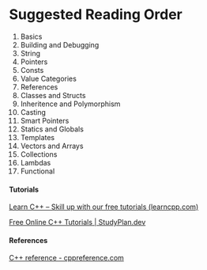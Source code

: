 # Suggested Reading Order

1. Basics
2. Building and Debugging
3. String
4. Pointers
5. Consts
6. Value Categories
7. References
8. Classes and Structs
9. Inheritence and Polymorphism
10. Casting
11. Smart Pointers
12. Statics and Globals
13. Templates
14. Vectors and Arrays
15. Collections
16. Lambdas
17. Functional



#### Tutorials

[Learn C++ – Skill up with our free tutorials (learncpp.com)](https://www.learncpp.com/)

[Free Online C++ Tutorials | StudyPlan.dev](https://www.studyplan.dev/cpp)



#### References

[C++ reference - cppreference.com](https://en.cppreference.com/w/cpp)

